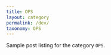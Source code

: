 ```yaml
---
title: OPS
layout: category
permalink: /dev/
taxonomy: OPS
---
```


Sample post listing for the category `OPS`.
